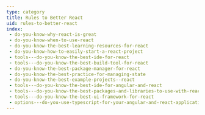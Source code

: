 ```yaml
---
type: category
title: Rules to Better React
uid: rules-to-better-react
index:
 - do-you-know-why-react-is-great
 - do-you-know-when-to-use-react
 - do-you-know-the-best-learning-resources-for-react
 - do-you-know-how-to-easily-start-a-react-project
 - tools---do-you-know-the-best-ide-for-react
 - tools---do-you-know-the-best-build-tool-for-react
 - do-you-know-the-best-package-manager-for-react
 - do-you-know-the-best-practice-for-managing-state
 - do-you-know-the-best-example-projects--react
 - tools---do-you-know-the-best-ide-for-angular-and-react
 - tools---do-you-know-the-best-packages-and-libraries-to-use-with-react
 - tools---do-you-know-the-best-ui-framework-for-react
 - options---do-you-use-typescript-for-your-angular-and-react-applications
---
```




